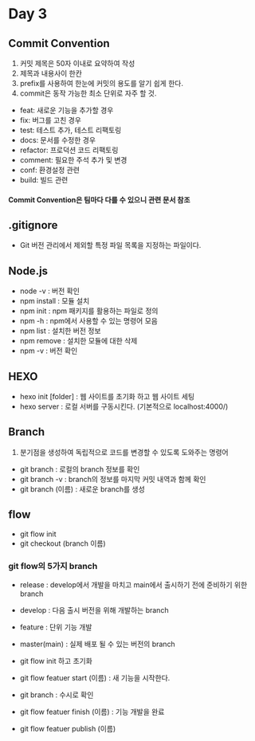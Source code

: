 # Day 3

## Commit Convention

1. 커밋 제목은 50자 이내로 요약하여 작성
2. 제목과 내용사이 한칸
3. prefix를 사용하여 한눈에 커밋의 용도를 알기 쉽게 한다.
4. commit은 동작 가능한 최소 단위로 자주 할 것.

* feat: 새로운 기능을 추가할 경우
* fix: 버그를 고친 경우
* test: 테스트 추가, 테스트 리팩토링
* docs: 문서를 수정한 경우
* refactor: 프로덕션 코드 리팩토링
* comment: 필요한 주석 추가 및 변경
* conf: 환경설정 관련
* build: 빌드 관련

#### Commit Convention은 팀마다 다를 수 있으니 관련 문서 참조

## .gitignore

* Git 버전 관리에서 제외할 특정 파일 목록을 지정하는 파일이다.

## Node.js

* node -v : 버전 확인
* npm install : 모듈 설치
* npm init : npm 패키지를 활용하는 파일로 정의
* npm -h : npm에서 사용할 수 있는 명령어 모음
* npm list : 설치한 버전 정보
* npm remove : 설치한 모듈에 대한 삭제
* npm -v : 버전 확인

## HEXO

* hexo init [folder] : 웹 사이트를 초기화 하고 웹 사이트 세팅
* hexo server : 로컬 서버를 구동시킨다. (기본적으로 localhost:4000/)

## Branch

1. 분기점을 생성하여 독립적으로 코드를 변경할 수 있도록 도와주는 명령어

* git branch : 로컬의 branch 정보를 확인
* git branch -v : branch의 정보를 마지막 커밋 내역과 함께 확인
* git branch (이름) : 새로운 branch를 생성

## flow

* git flow init
* git checkout (branch 이름)

### git flow의 5가지 branch
* release : develop에서 개발을 마치고 main에서 출시하기 전에 준비하기 위한 branch
* develop : 다음 출시 버전을 위해 개발하는 branch
* feature : 단위 기능 개발
* master(main) : 실제 배포 될 수 있는 버전의 branch


* git flow init 하고 초기화
* git flow featuer start (이름) : 새 기능을 시작한다.
* git branch : 수시로 확인
* git flow featuer finish (이름) : 기능 개발을 완료
* git flow featuer publish (이름)


